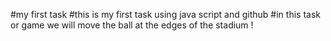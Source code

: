 #my first task
#this is my first task using java script and github
#in this task or game we will move the ball at the edges of the stadium !
